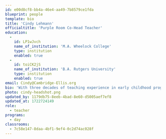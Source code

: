 ```yaml
---
id: e00d8cf8-bb4a-46e4-aa49-7b8579ce1fda
blueprint: people
template: bio
title: 'Cindy Lehmann'
officialtitle: 'Purple Room Co-Head Teacher'
education:
  -
    id: LP1wJvch
    name_of_institution: 'M.A. Wheelock College'
    type: institution
    enabled: true
  -
    id: toiCK2jS
    name_of_institution: 'B.A. Rutgers University'
    type: institution
    enabled: true
email: Cindy@Cambridge-Ellis.org
bio: 'With three decades of teaching experience in early childhood programs, I was impressed with the quality of care and professionalism that I observed when I came to CES. I knew it was a place where I could continue to grow as an educator. I love working with the four and five year olds as they explore and discover their world and share their thoughts and insights. Outside of work, I enjoy spending time with my husband and basically grown twin daughters. I love to walk, bike, and hike. I have recently taken up pickleball, but I think I will call myself a beginner for a long time.'
photo: cindy-headshot.png
updated_by: 1179db75-8eeb-4bad-8e60-d5005aef7ef8
updated_at: 1722724149
role:
  - teacher
programs:
  - day
classrooms:
  - 7c58e147-8daa-4bf1-9ef4-0c2d74ac028f
---
```

